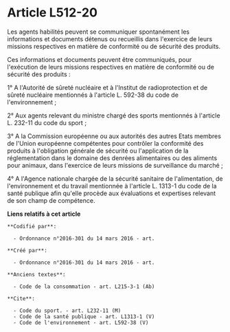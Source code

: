 # Article L512-20

Les agents habilités peuvent se communiquer spontanément les informations et documents détenus ou recueillis dans l'exercice
de leurs missions respectives en matière de conformité ou de sécurité des produits.

Ces informations et documents peuvent être communiqués, pour l'exécution de leurs missions respectives en matière de
conformité ou de sécurité des produits :

1° A l'Autorité de sûreté nucléaire et à l'Institut de radioprotection et de sûreté nucléaire mentionnés à l'article L.
592-38 du code de l'environnement ;

2° Aux agents relevant du ministre chargé des sports mentionnés à l'article L. 232-11 du code du sport ;

3° A la Commission européenne ou aux autorités des autres Etats membres de l'Union européenne compétentes pour contrôler la
conformité des produits à l'obligation générale de sécurité ou l'application de la réglementation dans le domaine des denrées
alimentaires ou des aliments pour animaux, dans l'exercice de leurs missions de surveillance du marché ;

4° A l'Agence nationale chargée de la sécurité sanitaire de l'alimentation, de l'environnement et du travail mentionnée à
l'article L. 1313-1 du code de la santé publique afin qu'elle procède aux évaluations et expertises relevant de son champ de
compétence.

**Liens relatifs à cet article**

	**Codifié par**:

	  - Ordonnance n°2016-301 du 14 mars 2016 - art.

	**Créé par**:

	  - Ordonnance n°2016-301 du 14 mars 2016 - art.

	**Anciens textes**:

	  - Code de la consommation - art. L215-3-1 (Ab)

	**Cite**:

	  - Code du sport. - art. L232-11 (M)
	  - Code de la santé publique - art. L1313-1 (V)
	  - Code de l'environnement - art. L592-38 (V)
